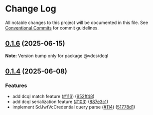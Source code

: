 # Change Log

All notable changes to this project will be documented in this file.
See [Conventional Commits](https://conventionalcommits.org) for commit guidelines.

## [0.1.6](https://github.com/hopae-official/Verifiable-Digital-Credentials/compare/v0.1.5...v0.1.6) (2025-06-15)

**Note:** Version bump only for package @vdcs/dcql





## [0.1.4](https://github.com/hopae-official/Verifiable-Digital-Credentials/compare/v0.1.2...v0.1.4) (2025-06-08)


### Features

* add dcql match feature ([#116](https://github.com/hopae-official/Verifiable-Digital-Credentials/issues/116)) ([952ff48](https://github.com/hopae-official/Verifiable-Digital-Credentials/commit/952ff48f4adc5908552e2737f025e8a48142cea3))
* add dcql serialization feature ([#103](https://github.com/hopae-official/Verifiable-Digital-Credentials/issues/103)) ([887e3c1](https://github.com/hopae-official/Verifiable-Digital-Credentials/commit/887e3c1c59eacb01a5d1c30db6ab32f8b89756ba))
* implement SdJwtVcCredential query parse ([#114](https://github.com/hopae-official/Verifiable-Digital-Credentials/issues/114)) ([51778d1](https://github.com/hopae-official/Verifiable-Digital-Credentials/commit/51778d1ff7c5877bbf88b0b80533db9ddd46d9ce))
